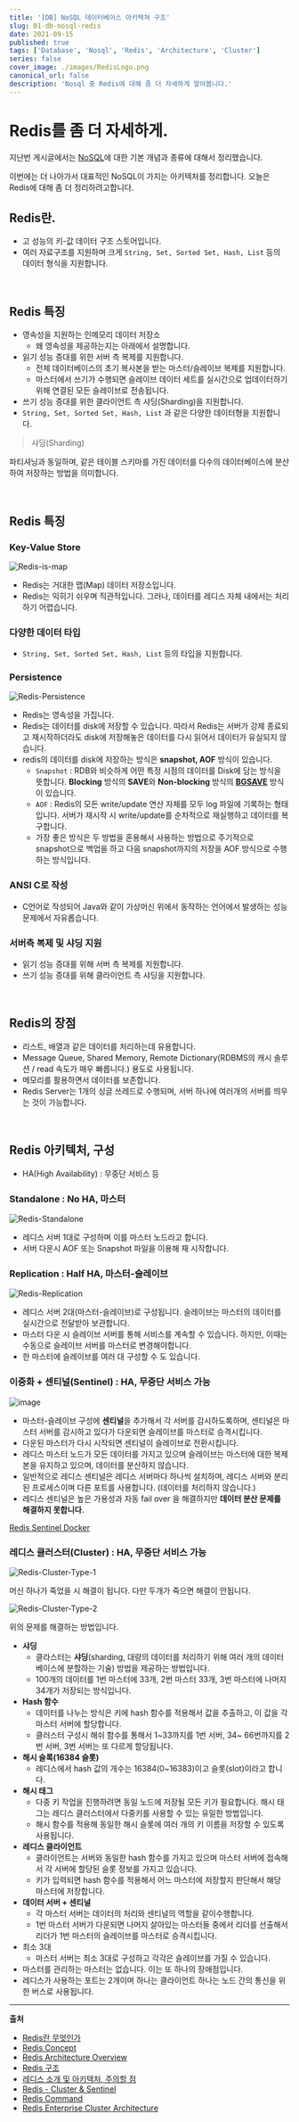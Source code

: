 ```yaml
---
title: '[DB] NoSQL 데이터베이스 아키텍쳐 구조'
slug: 01-db-nosql-redis
date: 2021-09-15
published: true
tags: ['Database', 'Nosql', 'Redis', 'Architecture', 'Cluster']
series: false
cover_image: ./images/RedisLogo.png
canonical_url: false
description: 'Nosql 중 Redis에 대해 좀 더 자세하게 알아봅니다.'
---
```


# Redis를 좀 더 자세하게.

지난번 게시글에서는 [NoSQL](https://azderica.github.io/00-db-nosql/)에 대한 기본 개념과 종류에 대해서 정리했습니다.

이번에는 더 나아가서 대표적인 NoSQL이 가지는 아키텍처를 정리합니다. 오늘은 Redis에 대해 좀 더 정리하려고합니다.

## Redis란.

- 고 성능의 키-값 데이터 구조 스토어입니다.
- 여러 자료구조를 지원하며 크게 `String, Set, Sorted Set, Hash, List` 등의 데이터 형식을 지원합니다.

<br/>

## Redis 특징

- 영속성을 지원하는 인메모리 데이터 저장소
  - 왜 영속성을 제공하는지는 아래에서 설명합니다.
- 읽기 성능 증대를 위한 서버 측 복제를 지원합니다.
  - 전체 데이터베이스의 초기 복사본을 받는 마스터/슬레이브 복제를 지원합니다.
  - 마스터에서 쓰기가 수행되면 슬레이브 데이터 세트를 실시간으로 업데이터하기 위해 연결된 모든 슬레이브로 전송됩니다.
- 쓰기 성능 증대를 위한 클라이언트 측 샤딩(Sharding)을 지원합니다.
- `String, Set, Sorted Set, Hash, List` 과 같은 다양한 데이터형을 지원합니다.

> 샤딩(Sharding)

파티셔닝과 동일하며, 같은 테이블 스키마를 가진 데이터를 다수의 데이터베이스에 분산하여 저장하는 방법을 의미합니다.

<br/>

## Redis 특징

### Key-Value Store

![Redis-is-map](https://user-images.githubusercontent.com/42582516/133774329-00ddf3c0-a24e-40b0-9dd8-460616ea5400.png)

- Redis는 거대한 맵(Map) 데이터 저장소입니다.
- Redis는 익히기 쉬우며 직관적입니다. 그러나, 데이터를 레디스 자체 내에서는 처리하기 어렵습니다.

### 다양한 데이터 타입

- `String, Set, Sorted Set, Hash, List` 등의 타입을 지원합니다.

### Persistence

![Redis-Persistence](https://user-images.githubusercontent.com/42582516/133775761-c7644499-ae6f-4aa8-bd25-8208780c41e0.png)

- Redis는 영속성을 가집니다.
- Redis는 데이터를 disk에 저장할 수 있습니다. 따라서 Redis는 서버가 강제 종료되고 재시작하더라도 disk에 저장해놓은 데이터를 다시 읽어서 데이터가 유실되지 않습니다.
- redis의 데이터를 disk에 저장하는 방식은 **snapshot, AOF** 방식이 있습니다.
  - `Snapshot` : RDB와 비슷하게 어떤 특정 시점의 데이터를 Disk에 담는 방식을 뜻합니다. **Blocking** 방식의 **SAVE**와 **Non-blocking** 방식의 **[BGSAVE](http://redisgate.kr/redis/server/bgsave.php)** 방식이 있습니다.
  - `AOF` : Redis의 모든 write/update 연산 자체를 모두 log 파일에 기록하는 형태입니다. 서버가 재시작 시 write/update를 순차적으로 재실행하고 데이터를 복구합니다.
  - 가장 좋은 방식은 두 방법을 혼용해서 사용하는 방법으로 주기적으로 snapshot으로 백업을 하고 다음 snapshot까지의 저장을 AOF 방식으로 수행하는 방식입니다.

### ANSI C로 작성

- C언어로 작성되어 Java와 같이 가상머신 위에서 동작하는 언어에서 발생하는 성능 문제에서 자유롭습니다.

### 서버측 복제 및 샤딩 지원

- 읽기 성능 증대를 위해 서버 측 복제를 지원합니다.
- 쓰기 성능 증대를 위해 클라이언트 측 샤딩을 지원합니다.

<br/>

## Redis의 장점

- 리스트, 배열과 같은 데이터를 처리하는데 유용합니다.
- Message Queue, Shared Memory, Remote Dictionary(RDBMS의 캐시 솔루션 / read 속도가 매우 빠릅니다.) 용도로 사용됩니다.
- 메모리를 활용하면서 데이터를 보존합니다.
- Redis Server는 1개의 싱글 쓰레드로 수행되며, 서버 하나에 여러개의 서버를 띄우는 것이 가능합니다.

<br/>

## Redis 아키텍처, 구성

- HA(High Availability) : 무중단 서비스 등

### Standalone : No HA, 마스터

![Redis-Standalone](https://user-images.githubusercontent.com/42582516/133778042-cf59f712-752a-4c61-8a1a-b9ac435726a1.png)

- 레디스 서버 1대로 구성하며 이를 마스터 노드라고 합니다.
- 서버 다운시 AOF 또는 Snapshot 파일을 이용해 재 시작합니다.

### Replication : Half HA, 마스터-슬레이브

![Redis-Replication](https://user-images.githubusercontent.com/42582516/133778753-41bfa929-aa5f-48e5-9509-7e4df1379baa.png)

- 레디스 서버 2대(마스터-슬레이브)로 구성됩니다. 슬레이브는 마스터의 데이터를 실시간으로 전달받아 보관합니다.
- 마스터 다운 시 슬레이브 서버를 통해 서비스를 계속할 수 있습니다. 하지만, 이때는 수동으로 슬레이브 서버를 마스터로 변경해야합니다.
- 한 마스터에 슬레이브를 여러 대 구성할 수 도 있습니다.

### 이중화 + 센티널(Sentinel) : HA, 무중단 서비스 가능

![image](https://user-images.githubusercontent.com/42582516/133779960-5c97207f-75d7-405c-a4ea-730bba593e2d.png)

- 마스터-슬레이브 구성에 **센티널**을 추가해서 각 서버를 감시하도록하며, 센티널은 마스터 서버를 감시하고 있다가 다운되면 슬레이브를 마스터로 승격시킵니다.
- 다운된 마스터가 다시 시작되면 센티널이 슬레이브로 전환시킵니다.
- 레디스 마스터 노드가 모든 데이터를 가지고 있으며 슬레이브는 마스터에 대한 복제본을 유지하고 있으며, 데이터를 분산하지 않습니다.
- 일반적으로 레디스 센티널은 레디스 서버마다 하나씩 설치하며, 레디스 서버와 분리된 프로세스이며 다른 포트를 사용합니다. (데이터를 처리하지 않습니다.)
- 레디스 센티널은 높은 가용성과 자동 fail over 을 해결하지만 **데이터 분산 문제를 해결하지 못합니다.**

[Redis Sentinel Docker](https://hub.docker.com/r/erichsu/redis-sentinel/)

### 레디스 클러스터(Cluster) : HA, 무중단 서비스 가능

![Redis-Cluster-Type-1](https://user-images.githubusercontent.com/42582516/133781464-16c21b85-1ca2-4e0f-8028-5acf9a37a2f8.png)

머신 하나가 죽었을 시 해결이 됩니다. 다만 두개가 죽으면 해결이 안됩니다.

![Redis-Cluster-Type-2](https://user-images.githubusercontent.com/42582516/133782017-fe094509-ed9a-419c-9739-35a766b4e334.png)

위의 문제를 해결하는 방법입니다.

- **샤딩**
  - 클라스터는 **샤딩**(sharding, 대량의 데이터를 처리하기 위해 여러 개의 데이터베이스에 분할하는 기술) 방법을 제공하는 방법입니다.
  - 100개의 데이터를 1번 마스터에 33개, 2번 마스터 33개, 3번 마스터에 나머지 34개가 저장되는 방식입니다.
- **Hash 함수**
  - 데이터를 나누는 방식은 키에 hash 함수를 적용해서 값을 추출하고, 이 값을 각 마스터 서버에 할당합니다.
  - 클러스터 구성시 해쉬 함수를 통해서 1~33까지를 1번 서버, 34~ 66번까지를 2번 서버, 3번 서버는 또 다르게 할당됩니다.
- **해시 슬록(16384 슬롯)**
  - 레디스에서 hash 값의 개수는 16384(0~16383)이고 슬롯(slot)이라고 합니다.
- **해시 태그**
  - 다중 키 작업을 진행하려면 동일 노드에 저장될 모든 키가 필요합니다. 해시 태그는 레디스 클러스터에서 다중키를 사용할 수 있는 유일한 방법입니다.
  - 해시 함수를 적용해 동일한 해시 슬롯에 여러 개의 키 이름을 저장할 수 있도록 사용됩니다.
- **레디스 클라이언트**
  - 클라이언트는 서버와 동일한 hash 함수를 가지고 있으며 마스터 서버에 접속해서 각 서버에 할당된 슬롯 정보를 가지고 있습니다.
  - 키가 입력되면 hash 함수를 적용해서 어느 마스터에 저장할지 판단해서 해당 마스터에 저장합니다.
- **데이터 서버 + 센티널**
  - 각 마스터 서버는 데이터의 처리와 센티널의 역할을 같이수행합니다.
  - 1번 마스터 서버가 다운되면 나머지 살아있는 마스터들 중에서 리더를 선출해서 리더가 1번 마스터의 슬레이브를 마스터로 승격시킵니다.
- 최소 3대
  - 마스터 서버는 최소 3대로 구성하고 각각은 슬레이브를 가질 수 있습니다.
- 마스터를 관리하는 마스터는 없습니다. 이는 또 하나의 장애점입니다.
- 레디스가 사용하는 포트는 2개이며 하나는 클라이언트 하나는 노드 간의 통신을 위한 버스로 사용됩니다.

---

**출처**

- [Redis란 무엇인가](https://jyejye9201.medium.com/%EB%A0%88%EB%94%94%EC%8A%A4-redis-%EB%9E%80-%EB%AC%B4%EC%97%87%EC%9D%B8%EA%B0%80-2b7af75fa818)
- [Redis Concept](https://docs.redis.com/latest/rs/concepts/)
- [Redis Architecture Overview](http://redisgate.kr/redis/configuration/redis_overview.php)
- [Redis 구조](https://cla9.tistory.com/101)
- [레디스 소개 및 아키텍처, 주의할 점](https://engkimbs.tistory.com/869)
- [Redis - Cluster & Sentinel](https://coding-start.tistory.com/128)
- [Redis Command](https://redis.io/commands)
- [Redis Enterprise Cluster Architecture](https://redis.com/redis-enterprise/technology/redis-enterprise-cluster-architecture/)
